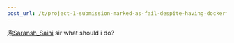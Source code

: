 ```yaml
---
post_url: /t/project-1-submission-marked-as-fail-despite-having-dockerfile-image/167471/2
---
```

[@Saransh\_Saini](/u/saransh_saini) sir what should i do?